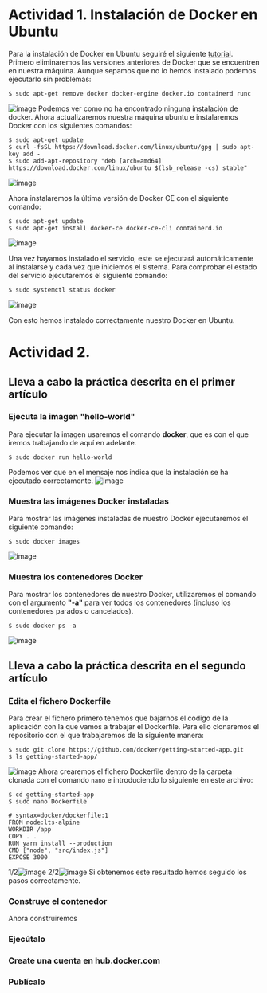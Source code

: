# Actividad 1. Instalación de Docker en Ubuntu
Para la instalación de Docker en Ubuntu seguiré el siguiente [tutorial](https://www.tecmint.com/install-docker-and-run-docker-containers-in-ubuntu/).
Primero eliminaremos las versiones anteriores de Docker que se encuentren en nuestra máquina. Aunque sepamos que no lo hemos instalado podemos ejecutarlo sin problemas:
```ubuntu
$ sudo apt-get remove docker docker-engine docker.io containerd runc
```
![image](https://github.com/user-attachments/assets/dc2f710e-7a3a-4916-826a-ce2e5465685c)
Podemos ver como no ha encontrado ninguna instalación de docker. Ahora actualizaremos nuestra máquina ubuntu e instalaremos Docker con los siguientes comandos:
```ubuntu
$ sudo apt-get update
$ curl -fsSL https://download.docker.com/linux/ubuntu/gpg | sudo apt-key add -
$ sudo add-apt-repository "deb [arch=amd64] https://download.docker.com/linux/ubuntu $(lsb_release -cs) stable"
```
![image](https://github.com/user-attachments/assets/12e07f33-5ced-48dc-bc04-69be9d60c40f)

Ahora instalaremos la última versión de Docker CE con el siguiente comando:
```ubuntu
$ sudo apt-get update
$ sudo apt-get install docker-ce docker-ce-cli containerd.io
```
![image](https://github.com/user-attachments/assets/6aa05ffd-cf4c-4139-b5fd-22c16e2db3af)

Una vez hayamos instalado el servicio, este se ejecutará automáticamente al instalarse y cada vez que iniciemos el sistema. Para comprobar el estado del servicio ejecutaremos el siguiente comando:
```ubuntu
$ sudo systemctl status docker 
```
![image](https://github.com/user-attachments/assets/b0e3d0e8-20e7-4f6b-8ee8-1699aee271e9)

Con esto hemos instalado correctamente nuestro Docker en Ubuntu.

# Actividad 2. 
## Lleva a cabo la práctica descrita en el primer artículo
### Ejecuta la imagen "hello-world"
Para ejecutar la imagen usaremos el comando **docker**, que es con el que iremos trabajando de aquí en adelante.
```ubuntu
$ sudo docker run hello-world
```
Podemos ver que en el mensaje nos indica que la instalación se ha ejecutado correctamente.
![image](https://github.com/user-attachments/assets/f69f5bf0-ca35-4c66-b001-25ff4285beb1)

### Muestra las imágenes Docker instaladas
Para mostrar las imágenes instaladas de nuestro Docker ejecutaremos el siguiente comando:
```ubuntu
$ sudo docker images
```
![image](https://github.com/user-attachments/assets/77c2630d-db92-44d6-bc49-eb2cd3bd4ed7)

### Muestra los contenedores Docker
Para mostrar los contenedores de nuestro Docker, utilizaremos el comando con el argumento **"-a"** para ver todos los contenedores (incluso los contenedores parados o cancelados).
```ubuntu
$ sudo docker ps -a
```
![image](https://github.com/user-attachments/assets/432010e5-2c42-4225-882e-fcfec62b8deb)

## Lleva a cabo la práctica descrita en el segundo artículo
### Edita el fichero Dockerfile
Para crear el fichero primero tenemos que bajarnos el codigo de la aplicación con la que vamos a trabajar el Dockerfile. Para ello clonaremos el repositorio con el que trabajaremos de la siguiente manera:
```ubuntu
$ sudo git clone https://github.com/docker/getting-started-app.git
$ ls getting-started-app/
```
![image](https://github.com/user-attachments/assets/f4b06518-752f-4af9-aa28-aeb8bf1214f9)
Ahora crearemos el fichero Dockerfile dentro de la carpeta clonada con el comando `nano` e introduciendo lo siguiente en este archivo:
```ubuntu
$ cd getting-started-app
$ sudo nano Dockerfile

# syntax=docker/dockerfile:1
FROM node:lts-alpine
WORKDIR /app
COPY . .
RUN yarn install --production
CMD ["node", "src/index.js"]
EXPOSE 3000
```
1/2![image](https://github.com/user-attachments/assets/975459d3-b9c8-48de-9d97-22cd754bd224)
2/2![image](https://github.com/user-attachments/assets/7f102d74-c1b6-45e5-a282-38124ddd8565)
Si obtenemos este resultado hemos seguido los pasos correctamente.

### Construye el contenedor
Ahora construiremos 
### Ejecútalo
### Create una cuenta en hub.docker.com
### Publícalo



